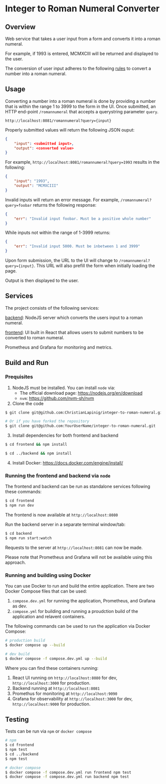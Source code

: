 # Integer to Roman Numeral Converter

## Overview
Web service that takes a user input from a form and converts it into a roman numeral.

For example, if 1993 is entered, MCMXCIII will be returned and displayed to the user.

The conversion of user input adheres to the following [rules](https://www.rapidtables.com/convert/number/how-number-to-roman-numerals.html) to convert a number into a
roman numeral.

## Usage
Converting a number into a roman numeral is done by providing a number that is within
the range 1 to 3999 to the form in the UI. Once submitted, an HTTP end-point `/romannumeral` that accepts a querystring parameter `query`.

```
http://localhost:8081/romannumeral?query={input}
```

Properly submitted values will return the following JSON ouput:

```json
{
	"input": <submitted input>,
	"output": <converted value>
}
```

For example, `http://localhost:8081/romannumeral?query=1993` results in the following:

```json
{
	"input": "1993",
	"output": "MCMXCIII"
}
```

Invalid inputs will return an error message. For example, `/romannumeral?query=foobar` returns the following response:

```json
{
	"err": "Invalid input foobar. Must be a positive whole number"
}
```

While inputs not within the range of 1-3999 returns:

```json
{
	"err": "Invalid input 5000. Must be inbetween 1 and 3999"
}
```

Upon form submission, the URL to the UI will change to `/romannumeral?query={input}`.
This URL will also prefill the form when initially loading the page. 

Output is then displayed to the user.

## Services
The project consists of the following services:

[backend](https://github.com/ChristianLapinig/integer-to-roman-numeral/tree/main/backend): NodeJS server which converts the users input
to a roman numeral.

[frontend](https://github.com/ChristianLapinig/integer-to-roman-numeral/tree/main/frontend): UI built in React that allows users to 
submit numbers to be converted to roman numeral.

Prometheus and Grafana for monitoring and metrics.

## Build and Run

### Prequisites
1. NodeJS must be installed. You can install `node` via:
	- The official download page: https://nodejs.org/en/download 
	- `nvm`: https://github.com/nvm-sh/nvm
2. Clone the code
```bash
$ git clone git@github.com:ChristianLapinig/integer-to-roman-numeral.git 

# Or if you have forked the repository
$ git clone git@github.com:YourUserName/integer-to-roman-numeral.git 
```
3. Install dependencies for both frontend and backend
```bash
$ cd frontend && npm install

$ cd ../backend && npm install
```
4. Install Docker: https://docs.docker.com/engine/install/

### Running the frontend and backend via `node`
The frontend and backend can be run as standalone services following these commands:

```bash
$ cd frontend
$ npm run dev
```

The frontend is now available at `http://localhost:8080`

Run the backend server in a separate terminal window/tab:
```bash
$ cd backend
$ npm run start:watch
```

Requests to the server at `http://localhost:8081` can now be made.

Please note that Prometheus and Grafana will not be available using this approach.

### Running and building using Docker
You can use Docker to run and build the entire application. There are two Docker Compose files
that can be used:

1. `compose.dev.yml` for running the application, Prometheus, and Grafana as dev.
2. `compose.yml` for building and running a proudction build of the application and relavent containers.

The following commands can be used to run the application via Docker Compose:

```bash
# production build
$ docker compose up --build

# dev build
$ docker compose -f compose.dev.yml up --build
```

Where you can find these containers running:

1. React UI running on `http://localhost:8080` for dev, `http://localhost:3000` for production.
2. Backend running at `http://localhost:8081`
3. Promethus for monitoring at `http://localhost:9090`
4. Grafana for observability at `http://localhost:3000` for dev, `http://localhost:9000` for production.

## Testing
Tests can be run via `npm` or `docker compose`

```bash
# npm
$ cd frontend
$ npm test
$ cd ../backend
$ npm test

# docker compose
$ docker compose -f compose.dev.yml run frontend npm test
$ docker compose -f compose.dev.yml run backend npm test
```
